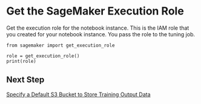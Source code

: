 # Get the SageMaker Execution Role<a name="automatic-model-tuning-ex-role"></a>

Get the execution role for the notebook instance\. This is the IAM role that you created for your notebook instance\. You pass the role to the tuning job\. 

```
from sagemaker import get_execution_role

role = get_execution_role()
print(role)
```

## Next Step<a name="automatic-model-tuning-ex-next-bucket"></a>

[Specify a Default S3 Bucket to Store Training Output Data](automatic-model-tuning-ex-bucket.md)